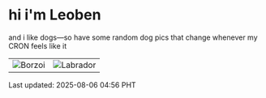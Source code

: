 # hi i'm Leoben

and i like dogs—so have some random dog pics that change whenever my CRON feels like it

|  |  |
|--------|----------|
| ![Borzoi](https://random-dog-vercel.vercel.app/api/random-borzoi?v=1754427385) | ![Labrador](https://random-dog-vercel.vercel.app/api/random-labrador?v=1754427385) |

Last updated: 2025-08-06 04:56 PHT
